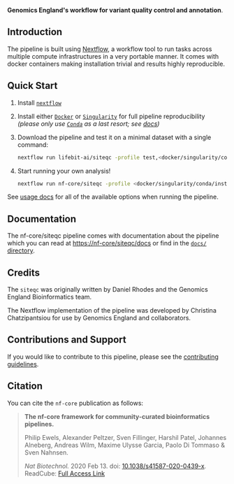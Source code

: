 **Genomics England's workflow for variant quality control and annotation**.

## Introduction

The pipeline is built using [Nextflow](https://www.nextflow.io), a workflow tool to run tasks across multiple compute infrastructures in a very portable manner. It comes with docker containers making installation trivial and results highly reproducible.

## Quick Start

1. Install [`nextflow`](https://nf-co.re/usage/installation)

2. Install either [`Docker`](https://docs.docker.com/engine/installation/) or [`Singularity`](https://www.sylabs.io/guides/3.0/user-guide/) for full pipeline reproducibility _(please only use [`Conda`](https://conda.io/miniconda.html) as a last resort; see [docs](https://nf-co.re/usage/configuration#basic-configuration-profiles))_

3. Download the pipeline and test it on a minimal dataset with a single command:

    ```bash
    nextflow run lifebit-ai/siteqc -profile test,<docker/singularity/conda/institute>
    ```

4. Start running your own analysis!

    <!-- TODO nf-core: Update the example "typical command" below used to run the pipeline -->

    ```bash
    nextflow run nf-core/siteqc -profile <docker/singularity/conda/institute> --input s3://lifebit-featured-datasets/projects/gel/siteqc/input.csv
    ```

See [usage docs](docs/usage.md) for all of the available options when running the pipeline.

## Documentation

The nf-core/siteqc pipeline comes with documentation about the pipeline which you can read at [https://nf-core/siteqc/docs](https://nf-core/siteqc/docs) or find in the [`docs/` directory](docs).

## Credits

The `siteqc` was originally written by Daniel Rhodes and the Genomics England Bioinformatics team.

The Nextflow implementation of the pipeline was developed by Christina Chatzipantsiou for use by Genomics England and collaborators.

## Contributions and Support

If you would like to contribute to this pipeline, please see the [contributing guidelines](.github/CONTRIBUTING.md).

## Citation

<!-- TODO nf-core: Add citation for pipeline after first release. Uncomment lines below and update Zenodo doi. -->
<!-- If you use  nf-core/siteqc for your analysis, please cite it using the following doi: [10.5281/zenodo.XXXXXX](https://doi.org/10.5281/zenodo.XXXXXX) -->

You can cite the `nf-core` publication as follows:

> **The nf-core framework for community-curated bioinformatics pipelines.**
>
> Philip Ewels, Alexander Peltzer, Sven Fillinger, Harshil Patel, Johannes Alneberg, Andreas Wilm, Maxime Ulysse Garcia, Paolo Di Tommaso & Sven Nahnsen.
>
> _Nat Biotechnol._ 2020 Feb 13. doi: [10.1038/s41587-020-0439-x](https://dx.doi.org/10.1038/s41587-020-0439-x).
> ReadCube: [Full Access Link](https://rdcu.be/b1GjZ)
